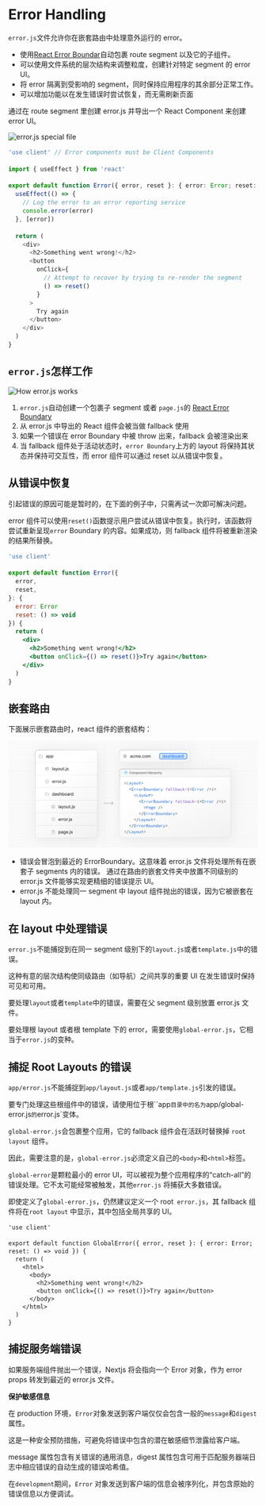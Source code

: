 # Error Handling

`error.js`文件允许你在嵌套路由中处理意外运行的 error。

- 使用[React Error Boundar](https://react.dev/reference/react/Component#catching-rendering-errors-with-an-error-boundary)自动包裹 route segment 以及它的子组件。
- 可以使用文件系统的层次结构来调整粒度，创建针对特定 segment 的 error UI。
- 将 error 隔离到受影响的 segment，同时保持应用程序的其余部分正常工作。
- 可以增加功能以在发生错误时尝试恢复，而无需刷新页面

通过在 route segment 里创建 error.js 并导出一个 React Component 来创建 error UI。

![error.js special file](https://nextjs.org/_next/image?url=%2Fdocs%2Flight%2Ferror-special-file.png&w=3840&q=75&dpl=dpl_Eomhwv8NECRhfPpbG7PmBHVvsZyU)

```typescript
'use client' // Error components must be Client Components

import { useEffect } from 'react'

export default function Error({ error, reset }: { error: Error; reset: () => void }) {
  useEffect(() => {
    // Log the error to an error reporting service
    console.error(error)
  }, [error])

  return (
    <div>
      <h2>Something went wrong!</h2>
      <button
        onClick={
          // Attempt to recover by trying to re-render the segment
          () => reset()
        }
      >
        Try again
      </button>
    </div>
  )
}
```

## `error.js`怎样工作

![How error.js works](https://nextjs.org/_next/image?url=%2Fdocs%2Flight%2Ferror-overview.png&w=3840&q=75&dpl=dpl_Eomhwv8NECRhfPpbG7PmBHVvsZyU)

1. `error.js`自动创建一个包裹子 segment 或者 `page.js`的 [React Error Boundary](https://react.dev/reference/react/Component#catching-rendering-errors-with-an-error-boundary)
2. 从 error.js 中导出的 React 组件会被当做 fallback 使用
3. 如果一个错误在 error Boundary 中被 throw 出来，fallback 会被渲染出来
4. 当 fallback 组件处于活动状态时，`error Boundary`上方的 layout 将保持其状态并保持可交互性，而 error 组件可以通过 reset 以从错误中恢复。

## 从错误中恢复

引起错误的原因可能是暂时的，在下面的例子中，只需再试一次即可解决问题。

error 组件可以使用`reset()`函数提示用户尝试从错误中恢复。执行时，该函数将尝试重新呈现`error` Boundary 的内容。如果成功，则 fallback 组件将被重新渲染的结果所替换。

```jsx
'use client'

export default function Error({
  error,
  reset,
}: {
  error: Error
  reset: () => void
}) {
  return (
    <div>
      <h2>Something went wrong!</h2>
      <button onClick={() => reset()}>Try again</button>
    </div>
  )
}
```

## 嵌套路由

下面展示嵌套路由时，react 组件的嵌套结构：

![Nested Error Component Hierarchy](https://raw.githubusercontent.com/18888628835/image-cloud/main/assets202308142353170.png)

- 错误会冒泡到最近的 ErrorBoundary。这意味着 error.js 文件将处理所有在嵌套子 segments 内的错误。 通过在路由的嵌套文件夹中放置不同级别的 error.js 文件能够实现更精细的错误提示 UI。
- error.js 不能处理同一 segment 中 layout 组件抛出的错误，因为它被嵌套在 layout 内。

## 在 layout 中处理错误

`error.js`不能捕捉到在同一 segment 级别下的`layout.js`或者`template.js`中的错误。

这种有意的层次结构使同级路由（如导航）之间共享的重要 UI 在发生错误时保持可见和可用。

要处理`layout`或者`template`中的错误，需要在父 segment 级别放置 error.js 文件。

要处理根 layout 或者根 template 下的 error，需要使用`global-error.js`，它相当于`error.js`的变种。

## 捕捉 Root Layouts 的错误

`app/error.js`不能捕捉到`app/layout.js`或者`app/template.js`引发的错误。

要专门处理这些根组件中的错误，请使用位于根``app`目录中的名为`app/global-error.js`的`error.js`变体。

`global-error.js`会包裹整个应用，它的 fallback 组件会在活跃时替换掉 `root layout` 组件。

因此，需要注意的是，`global-error.js`必须定义自己的`<body>`和`<html>`标签。

`global-error`是颗粒最小的 error UI，可以被视为整个应用程序的“catch-all”的错误处理。它不太可能经常被触发，其他`error.js` 将捕获大多数错误。

即使定义了`global-error.js`，仍然建议定义一个 root` error.js`，其 fallback 组件将在`root layout` 中显示，其中包括全局共享的 UI。

```tsx
'use client'

export default function GlobalError({ error, reset }: { error: Error; reset: () => void }) {
  return (
    <html>
      <body>
        <h2>Something went wrong!</h2>
        <button onClick={() => reset()}>Try again</button>
      </body>
    </html>
  )
}
```

## 捕捉服务端错误

如果服务端组件抛出一个错误，Nextjs 将会指向一个 Error 对象，作为 error props 转发到最近的 error.js 文件。

**保护敏感信息**

在 production 环境，`Error`对象发送到客户端仅仅会包含一般的`message`和`digest`属性。

这是一种安全预防措施，可避免将错误中包含的潜在敏感细节泄露给客户端。

message 属性包含有关错误的通用消息，digest 属性包含可用于匹配服务器端日志中相应错误的自动生成的错误哈希值。

在`development`期间，`Error` 对象发送到客户端的信息会被序列化，并包含原始的错误信息以方便调试。
